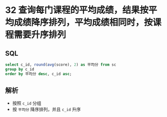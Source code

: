 # 32 查询每门课程的平均成绩，结果按平均成绩降序排列，平均成绩相同时，按课程需要升序排列

## SQL

```sql
select c_id, round(avg(score), 2) as 平均分 from sc 
group by c_id 
order by 平均分 desc, c_id asc;
```

## 解析

- 按照 `c_id` 分组
- 按 `平均分` 降序排列，并且 `c_id` 升序